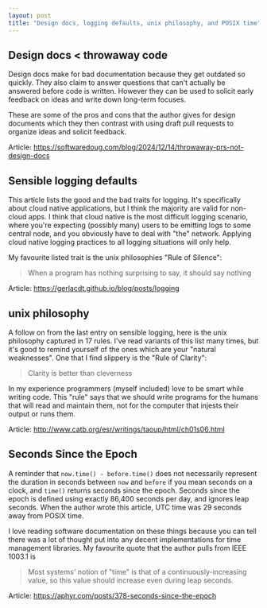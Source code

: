 ```yaml
---
layout: post
title: "Design docs, logging defaults, unix philosophy, and POSIX time"
---
```


## Design docs < throwaway code

Design docs make for bad documentation because they get outdated so quickly. They also claim to answer questions that can't actually be answered before code is written. However they can be used to solicit early feedback on ideas and write down long-term focuses.

These are some of the pros and cons that the author gives for design documents which they then contrast with using draft pull requests to organize ideas and solicit feedback.

Article: <https://softwaredoug.com/blog/2024/12/14/throwaway-prs-not-design-docs>

## Sensible logging defaults

This article lists the good and the bad traits for logging. It's specifically about cloud native applications, but I think the majority are valid for non-cloud apps. I think that cloud native is the most difficult logging scenario, where you're expecting (possibly many) users to be emitting logs to some central node, and you obviously have to deal with "the" network. Applying cloud native logging practices to all logging situations will only help.

My favourite listed trait is the unix philosophies "Rule of Silence":

> When a program has nothing surprising to say, it should say nothing

Article: <https://gerlacdt.github.io/blog/posts/logging>

## unix philosophy

A follow on from the last entry on sensible logging, here is the unix philosophy captured in 17 rules. I've read variants of this list many times, but it's good to remind yourself of the ones which are your "natural weaknesses". One that I find slippery is the "Rule of Clarity":

> Clarity is better than cleverness

In my experience programmers (myself included) love to be smart while writing code. This "rule" says that we should write programs for the humans that will read and maintain them, not for the computer that injests their output or runs them.

Article: <http://www.catb.org/esr/writings/taoup/html/ch01s06.html>

## Seconds Since the Epoch

A reminder that `now.time() - before.time()` does not necessarily represent the duration in seconds between `now` and `before` if you mean seconds on a clock, and `time()` returns seconds since the epoch. Seconds since the epoch is defined using exactly 86,400 seconds per day, and ignores leap seconds. When the author wrote this article, UTC time was 29 seconds away from POSIX time.

I love reading software documentation on these things because you can tell there was a lot of thought put into any decent implementations for time management libraries. My favourite quote that the author pulls from IEEE 1003.1 is 

> Most systems' notion of "time" is that of a continuously-increasing value, so this value should increase even during leap seconds.

Article: <https://aphyr.com/posts/378-seconds-since-the-epoch>
